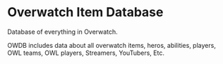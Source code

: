 # Overwatch Item Database

Database of everything in Overwatch.

OWDB includes data about all overwatch items, heros, abilities, players, OWL teams, OWL players, Streamers, YouTubers, Etc.
